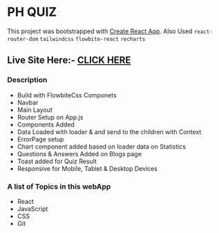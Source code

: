 # PH QUIZ

This project was bootstrapped with [Create React App](https://github.com/facebook/create-react-app).
Also Used `react-router-dom` `tailwindcss` `flowbite-react` `recharts`

## Live Site Here:- [CLICK HERE](https://symphonious-bombolone-7c47ee.netlify.app/)

### Description

* Build with FlowbiteCss Componets
* Navbar
* Main Layout
* Router Setup on App.js
* Components Added
* Data Loaded with loader & and send to the children with Context
* ErrorPage setup
* Chart component added based on loader data on Statistics 
* Questions & Answers Added on Blogs page
* Toast added for Quiz Result
* Responsive for Mobile, Tablet & Desktop Devices

### A list of Topics in this webApp

* React
* JavaScript
* CSS
* Git